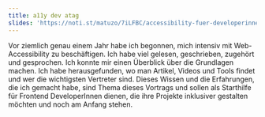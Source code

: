 ```yaml
---
title: a11y dev atag
slides: 'https://noti.st/matuzo/7iLFBC/accessibility-fuer-developerinnen-hello-world'
---
```

Vor ziemlich genau einem Jahr habe ich begonnen, mich intensiv mit Web-Accessibility zu beschäftigen. Ich habe viel gelesen, geschrieben, zugehört und gesprochen. Ich konnte mir einen Überblick über die Grundlagen machen. Ich habe herausgefunden, wo man Artikel, Videos und Tools findet und wer die wichtigsten Vertreter sind. Dieses Wissen und die Erfahrungen, die ich gemacht habe, sind Thema dieses Vortrags und sollen als Starthilfe für Frontend DeveloperInnen dienen, die ihre Projekte inklusiver gestalten möchten und noch am Anfang stehen.
